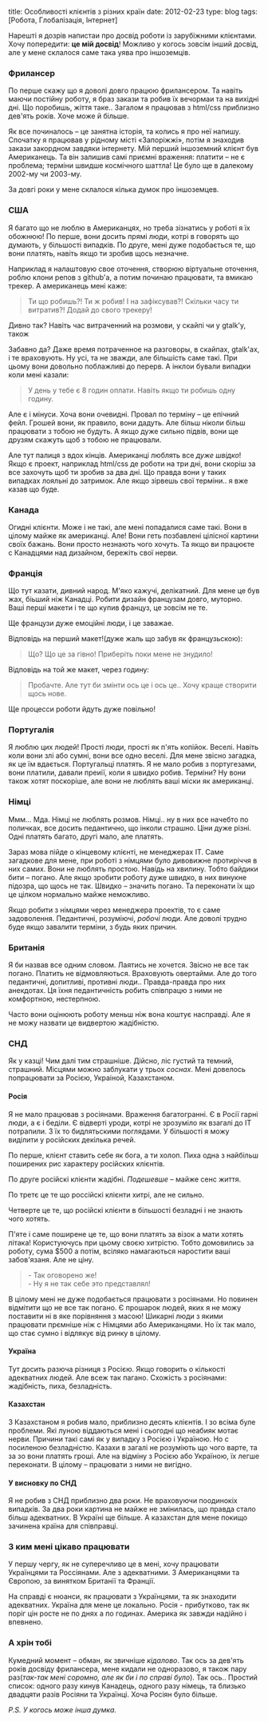 title: Особливості клієнтів з різних країн
date: 2012-02-23
type: blog
tags: [Робота, Глобалізація, Інтернет]

Нарешті я дозрів напистаи про досвід роботи із зарубіжними клієнтами. Хочу попередити: **це мій досвід**! Можливо у когось зовсім інший досвід, але у мене склалося саме така уява про іншоземців.

### Фрилансер

По перше скажу що я доволі довго працюю фрилансером. Та навіть маючи постійну роботу, я браз закази та робив їх вечормаи та на вихідні дні. Що поробишь, жіття таке.. Загалом я працював з html/css приблизно дев'ять років. Хоче може й більше.

Як все починалось – це занятна історія, та колись я про неї напишу. Спочатку я працював у рідному місті «Запоріжжі», потім я знаходив закази закордном завдяки інтернету. Мій перший іншоземний клієнт був Американець. Та він залишив самі приємні враження: платити – не є проблема; терміни швидше космічного шаттла! Це було ще в далекому 2002-му чи 2003-му.

За довгі роки у мене склалося кілька думок про іншоземцев.

### США

Я багато що не люблю в Американцях, но треба зізнатись у роботі я їх обожнюю! По перше, вони досить прямі люди, котрі в говорять що думають, у більшості випадків. По друге, мені дуже подобається те, що вони платять, навіть якщо ти зробив щось незначне.

Наприклад я налаштовую свое оточення, створюю віртуальне оточення, роблю клони репов з github'а, а потим починаю працювати, та вмикаю трекер. А американець мені каже:

<blockquote class="dialog">Ти що робишь?! Ти ж робив! І на зафіксував?! Скільки часу ти витратив?! Додай до свого трекеру!</blockquote>

Дивно так? Навіть час витраченний на розмови, у скайпі чи у gtalk'у, також 

Забавно да? Даже время потраченное на разговоры, в скайпах, gtalk'ах, і те враховують. Ну усі, та не зважди, але більшість саме такі. При цьому вони довольно поблажливі до перерв. А інклои бували випадки коли мені казали:

<blockquote class="dialog">У день у тебе є 8 годин оплати. Навіть якщо ти робишь одну годину.</blockquote>

Але є і мінуси. Хоча вони очевидні. Провал по терміну – це епічний фейл. Грошей вони, як правило, вони дадуть. Але більш ніколи більш працювати з тобою не будуть. А якщо дуже сильно підвів, вони ще друзям скажуть щоб з тобою не працювали.

Але тут палиця з вдох кінців. Американці люблять все *дуже швідко*! Якщо є проект, наприклад html/css де роботи на три дні, вони скоріш за все захочуть щоб ти зробив за два дні. Що правда вони у таких випадках лояльні до затримок. Але якщо зірвешь свої терміни.. я вже казав що буде.

### Канада

Огидні клієнти. Може і не такі, але мені попадалися саме такі. Вони в цілому майже як американці. Але! Вони геть позбавлені цілісної картини своїх бажань. Вони просто незнають чого хочуть.  Та якщо ви працюєте с Канадцями над дизайном, бережіть свої нерви. 

### Франція

Що тут казати, дивний народ. М'яко кажучі, делікатний. Для мене це був жах, біьший ніж Канадці. Робити дизайн французам довго, муторно. Ваші перші макети і те що купив француз, це зовсім не те. 

Ще французи дуже емоційні люди, і це заважае.

Відповідь на перший макет!(дуже жаль що забув як французьскою): 
<blockquote class="dialog">Що? Що це за гівно! Приберіть поки мене не знудило!</blockquote>

Відповідь на той же макет, через годину:

<blockquote class="dialog">Пробачте. Але тут би змінти ось це і ось це.. Хочу краще створити щось нове.</blockquote>

Ще процесси роботи йдуть дуже повільно!

### Португалія 

Я люблю цих людей! Прості люди, прості як п'ять копійок. Веселі. Навіть коли вони злі або сумні, вони все одно веселі. Для мене звісно загадка, як це їм вдається. Португальці платять. Я не мало робив з португезами, вони платили, давали преиії, коли я швидко робив. Терміни? Ну вони також хотят поскоріше, але вони не люблять ваші міски як американці.

### Німці 

Ммм... Мда. Німці не люблять розмов. Німці.. ну в них все начебто по поличках, все досить педантично, що інколи страшно. Ціни дуже різні. Одні платять багато, другі мало, але платять.

Зараз мова пійде о кінцевому клієнті, не менеджерах IT. Саме загадкове для мене, при роботі з німцями було дивовижне протиріччя в них самих. Вони не люблять простою. Навідь на хвилину. Тобто байдики бити – погано. Але якщо зробити роботу дуже швидко, в них винукне підозра, що щось не так. Швидко – значить погано. Та переконати їх що це цілком нормально майже неможливо.

Якщо робити з німцями через менеджера проектів, то є саме задоволення. Педантичні, розуміючі, *робочі* люди. Але доволі трудно буде якщо завалити терміни, з будь яких причин.

### Британія

Я би назвав все одним словом. Лаятись не хочется. Звісно не все так погано. Платить не відмовляються. Враховують овертайми. Але до того педантичні, допитливі, противні люди.. Правда-правда про них анекдотах. Ця їхня педантичність робить співпрацю з ними не комфортною, нестерпною. 

Часто вони оцінюють роботу меньш ніж вона коштує насправді. Але я не можу назвати це видвертою жадібністю.

### СНД

Як у казці! Чим далі тим страшніше. Дійсно, ліс густий та темний, страшний. Місцями можно заблукати у трьох *соснах*. Мені довелось попрацювати за Росією, Украіной, Казахстаном.

#### Росія

Я не мало працював з росіянами. Враження багатогранні. Є в Росії  гарні люди, а є і беділи. Є відверті уроди, котрі не зрозуміло як взагалі до IT потрапили. З їх то бидлятьскими поглядами. У більшості я можу виділити у російских декілька речей.

По перше, клієнт ставить себе як бога, а ти холоп. Пиха одна з найбільш поширених рис характеру російских клієнтів.

По друге російскі клієнти жадібні. *Подешевше* – майже сенс життя.

По третє це те що россійскі клієнти хитрі, але не сильно.

Четверте це те, що російскі клієнти в більшості безладні і не знають чого хотять.

П'яте і саме поширене це те, що вони платять за візок а мати хотять літака! Користуючусь при цьому своєю хитрістю. Тобто домовились за роботу, сума $500 а потім, всіляко намагаються наростити ваші забов'язаня. Але не ціну.

<blockquote class="dialog">
- Так оговорено же!<br />
- Ну я не так себе это представлял!
</blockquote>

В цілому мені не дуже подобається працювати з росіянами. Но повинен відмітити що не все так погано. Є прошарок людей, яких я не можу поставити ні в яке порівняння з масою! Шикарні люди з якими працювати прємніше ніж с Німцями або Американцями. Но їх так мало, що стає сумно і відлякує від ринку в цілому.

#### Україна

Тут досить разюча різниця з Росією. Якщо говорить о кількості адекватних людей. Але всеж так пагано. Схожість з росіянами: жадібність, пиха, безладність.

#### Казахстан 

З Казахстаном я робив мало, приблизно десять клієнтів. І зо всіма буле проблеми. Які луною віддаються мені і сьогодні що неабияк мотає нерви. Причини такі самі як у випадку з Росією і Україною. Но с посиленою безладністю. Казахи в загалі не розуміють що чого варте, та за зо вони платять гроші. Але на відміну з Росією або Україною, їх легше переконати. В цілому – працювати з ними не вигідно.

#### У висновку по СНД

Я не робив з СНД приблизно два роки. Не враховуючи поодинокіх випадків. За два роки картина не майже не змінилась, що правда стало більш адекватних. В Україні ще більше. А казахстан для мене покищо зачинена країна для співправці.

### З ким мені цікаво працювати 

У першу чергу, як не суперечливо це в мені, хочу працювати Українцями та Россіянами. Але з адекватними. З Американцями та Європою, за винятком Британії та Франції.

На справді є нюанси, як працювати з Українцями, та як знаходити адекватних. Україна для мене це локально. Росія - прибутково, так як поріг цін росте не по днях а по годинах. Америка як завжди надійно і впевнено. 

### А хрін тобі

Кумедний момент – обман, як звичніше *кідалово*. Так ось за дев'ять років досвіду фрилансера, мене кидали не одноразово, я також пару раз(*так-так мені соромно, але як би і по справі було*). Так ось.. Простий список: одного разу кинув Канадець, одного разу німець, та близько двадцяти разів Росіяни та Українці. Хоча Росіян було більше. 

*P.S. У когось може інша думка.*